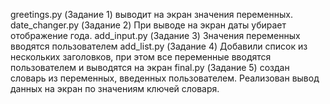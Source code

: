 greetings.py (Задание 1) выводит на экран значения переменных.
date_changer.py (Задание 2) При выводе на экран даты убирает отображение года.
add_input.py (Задание 3) Значения переменных вводятся пользователем
add_list.py (Задание 4) Добавили список из нескольких заголовков, при этом все переменные вводятся пользователем и выводятся на экран
final.py (Задание 5) создан словарь из переменных, введенных пользователем. Реализован вывод данных на экран по значениям ключей словаря.
